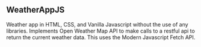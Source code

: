 ## WeatherAppJS

Weather app in HTML, CSS, and Vanilla Javascript without the use of any libraries.
Implements Open Weather Map API to make calls to a restful api to return the current weather data.
This uses the Modern Javascript Fetch API.
